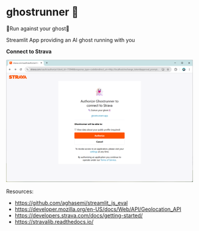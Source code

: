 # ghostrunner 👻

👟Run against your ghost👻

Streamlit App providing an AI ghost running with you 

**Connect to Strava**

![strava-oauth](img/strava-oauth.png)

Resources:
- https://github.com/aghasemi/streamlit_js_eval
- https://developer.mozilla.org/en-US/docs/Web/API/Geolocation_API
- https://developers.strava.com/docs/getting-started/
- https://stravalib.readthedocs.io/